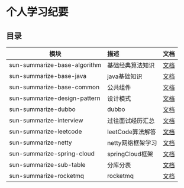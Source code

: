  个人学习纪要
=============

## 目录

| 模块                           | 描述            | 文档                                           |
|------------------------------|:--------------|----------------------------------------------|
| sun-summarize-base-algorithm | 基础经典算法知识      | [文档](./sun-summarize-base-algorithm/README.md) |
| sun-summarize-base-java      | java基础知识      | [文档](./sun-summarize-base-java/README.md)    |
| sun-summarize-base-common    | 公共组件          | [文档](./sun-summarize-common/README.md)   |
| sun-summarize-design-pattern | 设计模式          | [文档](./sun-summarize-design-pattern/README.md) |
| sun-summarize-dubbo          | dubbo         | [文档](./sun-summarize-dubbo/README.md)        |
| sun-summarize-interview      | 过往面试经历汇总      | [文档](./sun-summarize-interview/README.md)    |
| sun-summarize-leetcode       | leetCode算法解答  | [文档](./sun-summarize-leetcode/README.md)     |
| sun-summarize-netty          | netty网络框架学习   | [文档](./sun-summarize-netty/README.md)        |
| sun-summarize-spring-cloud   | springCloud框架 | [文档](./sun-summarize-spring-cloud/README.md) |
| sun-summarize-sub-table      | 分库分表          | [文档](./sun-summarize-sub-table/README.md)    |
| sun-summarize-rocketmq       | rocketmq      | [文档](./sun-summarize-rocketmq/README.md)    |

